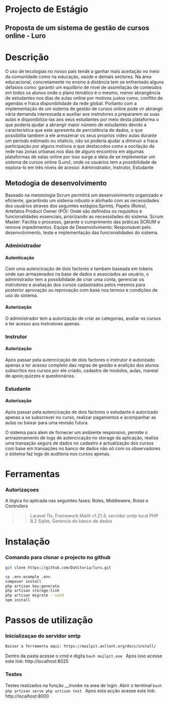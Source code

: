 # Projecto de Estágio
## Proposta de um sistema de gestão de cursos online - Luro

# Descrição

O uso de tecologias no nosso país tende a ganhar mais aceitação 
no meio da comunidade como na educação, saúde e demais sectores. 
Na área educacional, concretamente no ensino á distância tem se 
enfrentado alguns defasios como: garantir um equilibrio de nivel 
de assimilação de conteúdos em todos os alunos onde o plano temático
é o mesmo, menor abrangência de estudantes nos dias de aulas online por
motivos justos como, conflito de agendas e fraca disponibilidade da rede global.
Portanto com a implementação de um sistema de gestão de cursos online pode vir abrangir
vária demanda interessada e auxiliar aos instrutores a prepararem as suas aulas e 
disponibiliza-las aos seus estudantes por meio desta plataforma o que poderia 
ajudar a abrangir maior número de estudantes devido a característica que este 
apresenta de percistência de dados, o que possibilita tambem a ele armazenar os seus
proprios video aulas durante um período estimado ou vitalício, não só poderia ajudar a diminuir a fraca 
participação por alguns motivos a que destacodos como  a oscilação da rede nas
zonas urbanas nos dias de alguns encontros em algumas plataformas de salas online 
por isso surge a ideia de se implementar um  sistema de  cursos online (Luro), onde os 
usuários tem a possibilidade de explora-lo em três níveis de acesso: 
Administrador, Instrutor, Estudante

## Metodogia de desenvolvimento 

Baseado na metotologia Scrum permitirá um desenvolvimento organizado e eficiente, garantindo um sistema robusto e alinhado com as necessidades dos usuários atraves 
dos seguintes estágios:Sprints, Papéis (Roles), Artefatos
Product Owner (PO): Onde são definidos os requisitos e funcionalidades essenciais, priorizando as necessidades do sistema.
Scrum Master: Facilita o processo, garante o cumprimento das práticas SCRUM e remove impedimentos.
Equipe de Desenvolvimento: Responsável pelo desenvolvimento, teste e implementação das funcionalidades do sistema.

### Administrador

#### Autenticação
Com uma autencicação de dois factores e tambem baseada em tokens onde sao armazenados
na base de dados e associados ao usuário, o administrador tem a possibilidade de criar 
uma conta, gerenciar os instrutores  e avaliação dos cursos cadastrados 
pelos mesmos para posterior aprovação ou reprovação com base nos termos e condições
de uso do sistema.

#### Autorização
O administrador tem a autorização de criar as categorias, avaliar os cursos e ter acesso aos
instrutores apenas.

### Instrutor

#### Autorização
Após passar pela autencicação de dois factores o instrutor é autorizado apenas a ter acesso completo das
regras de gestão e avalição dos alunos subscritos nos cursos por ele criado, cadastro de modulos, aulas, 
mareial de apoio,quizzes e questionários.

### Estudante

#### Autorização
Após passar pela autencicação de dois factores o estudante é autorizado apenas a se subscrever no curso,
realizar pagamentos e acompanhar as aulas ou baixar para uma revisão futura.

O sistema para alem de fornecer um ambiente responsivo, permite o armazenamento de logs de autencicação
no storage da aplicação, realiza uma transação
segura de dados no cadastro e actualização dos cursos com base em transações no banco de dados não só com
os observadores o sistema faz logs de auditoria nos cursos apenas.

# Ferramentas

### Autorizaçoes
A lógica foi aplicada nas seguintes fases: Roles, Middlewere, Rotas e Controllers

>>Laravel 11x, Framework
>>Mailit v1.21.4, servidor smtp local
>>PHP 8.2
>>Sqlite, Gerencia do banco de dados

# Instalação

### Comando para clonar o projecto no github
```bash
git clone https://github.com/DaVitoria/luro.git
```

```bash
cp .env.example .env
composer install
php artisan key:generate
php artisan storage:link
php artisan migrate --seed
npm install
```

# Passos de utilização

### Inicializaçao do servidor smtp
```bash
Baixar a ferramenta aqui: https://mailpit.axllent.org/docs/install/
```

Dentro da pasta acesse o cmd e digita
	```bash
	mailpit.exe
	``` 
Apos isso acesse este link: http://localhost:8025

### Testes
Testes realizados na função __invoke na area de login.
Abrir o terminal
	```bash
	php artisan serve
	php artisan test
	```
	Apos esta acção acesse este link: http://localhost:8000
